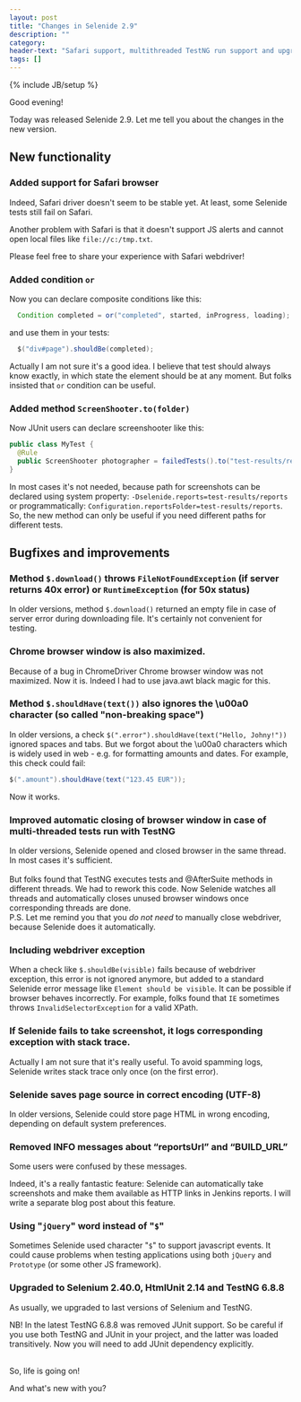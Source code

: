 ```yaml
---
layout: post
title: "Changes in Selenide 2.9"
description: ""
category:
header-text: "Safari support, multithreaded TestNG run support and upgrade to Selenium 2.40.0"
tags: []
---
```

{% include JB/setup %}

Good evening!

Today was released Selenide 2.9. Let me tell you about the changes in the new version.

## New functionality

### Added support for Safari browser

  Indeed, Safari driver doesn't seem to be stable yet. At least, some Selenide tests still fail on Safari.

  Another problem with Safari is that it doesn't support JS alerts and cannot open local files like `file://c:/tmp.txt`.

  Please feel free to share your experience with Safari webdriver!

### Added condition `or`

  Now you can declare composite conditions like this:

  ```java
    Condition completed = or("completed", started, inProgress, loading);
  ```

  and use them in your tests:

  ```java
    $("div#page").shouldBe(completed);
  ```

  Actually I am not sure it's a good idea. I believe that test should always know exactly, in which state the element
  should be at any moment. But folks insisted that `or` condition can be useful.

### Added method `ScreenShooter.to(folder)`

  Now JUnit users can declare screenshooter like this:

```java
public class MyTest {
  @Rule
  public ScreenShooter photographer = failedTests().to("test-results/reports");
}
````
  In most cases it's not needed, because path for screenshots can be declared using system property:
  `-Dselenide.reports=test-results/reports` or programmatically: `Configuration.reportsFolder=test-results/reports`.
  So, the new method can only be useful if you need different paths for different tests.

## Bugfixes and improvements

### Method `$.download()` throws `FileNotFoundException` (if server returns 40x error) or `RuntimeException` (for 50x status)

  In older versions, method `$.download()` returned an empty file in case of server error during downloading file.
  It's certainly not convenient for testing.

### Chrome browser window is also maximized.

  Because of a bug in ChromeDriver Chrome browser window was not maximized.
  Now it is. Indeed I had to use java.awt black magic for this.

### Method `$.shouldHave(text())` also ignores the \\u00a0 character (so called "non-breaking space")

  In older versions, a check `$(".error").shouldHave(text("Hello, Johny!"))` ignored spaces and tabs.
  But we forgot about the \\u00a0 characters which is widely used in web - e.g. for formatting amounts and dates.
  For example, this check could fail:

  ```java
  $(".amount").shouldHave(text("123.45 EUR"));
  ```

  Now it works.

### Improved automatic closing of browser window in case of multi-threaded tests run with TestNG

  In older versions, Selenide opened and closed browser in the same thread.
  In most cases it's sufficient.
  <br/><br/>
  But folks found that TestNG executes tests and @AfterSuite methods in different threads.
  We had to rework this code. Now Selenide watches all threads and automatically closes unused browser windows
  once corresponding threads are done.
  <br/>
  P.S. Let me remind you that you *do not need* to manually close webdriver, because
  Selenide does it automatically.
  <br/>

### Including webdriver exception

  When a check like `$.shouldBe(visible)` fails because of webdriver exception, this error is not ignored anymore,
  but added to a standard Selenide error message like `Element should be visible`. It can be possible if
  browser behaves incorrectly. For example, folks found that `IE` sometimes throws `InvalidSelectorException` for
  a valid XPath.

### If Selenide fails to take screenshot, it logs corresponding exception with stack trace.

  Actually I am not sure that it's really useful.
  To avoid spamming logs, Selenide writes stack trace only once (on the first error).

### Selenide saves page source in correct encoding (UTF-8)

  In older versions, Selenide could store page HTML in wrong encoding, depending on default system preferences.

### Removed INFO messages about “reportsUrl” and “BUILD_URL”

  Some users were confused by these messages.

  Indeed, it's a really fantastic feature: Selenide can automatically take screenshots and make them available as
  HTTP links in Jenkins reports. I will write a separate blog post about this feature.

### Using "`jQuery`" word instead of "`$`"

  Sometimes Selenide used character "`$`" to support javascript events. It could cause problems when testing
  applications using both `jQuery` and `Prototype` (or some other JS framework).

### Upgraded to Selenium 2.40.0, HtmlUnit 2.14 and TestNG 6.8.8

  As usually, we upgraded to last versions of Selenium and TestNG.

  NB! In the latest TestNG 6.8.8 was removed JUnit support. So be careful if you use both TestNG and JUnit in your project,
  and the latter was loaded transitively. Now you will need to add JUnit dependency explicitly.

<br/>
So, life is going on!

<br/>

And what's new with you?

<br/>